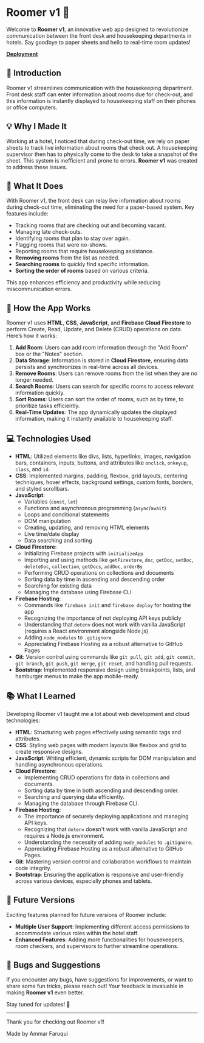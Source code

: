 # Roomer v1 🏨

Welcome to **Roomer v1**, an innovative web app designed to revolutionize communication between the front desk and housekeeping departments in hotels. Say goodbye to paper sheets and hello to real-time room updates!

[**Deployment**](https://roomer-demo1.web.app)

## 📢 Introduction

Roomer v1 streamlines communication with the housekeeping department. Front desk staff can enter information about rooms due for check-out, and this information is instantly displayed to housekeeping staff on their phones or office computers.

## 💡 Why I Made It

Working at a hotel, I noticed that during check-out time, we rely on paper sheets to track live information about rooms that check out. A housekeeping supervisor then has to physically come to the desk to take a snapshot of the sheet. This system is inefficient and prone to errors. **Roomer v1** was created to address these issues.

## 🚀 What It Does

With Roomer v1, the front desk can relay live information about rooms during check-out time, eliminating the need for a paper-based system. Key features include:

- Tracking rooms that are checking out and becoming vacant.
- Managing late check-outs.
- Identifying rooms that plan to stay over again.
- Flagging rooms that were no-shows.
- Reporting rooms that require housekeeping assistance.
- **Removing rooms** from the list as needed.
- **Searching rooms** to quickly find specific information.
- **Sorting the order of rooms** based on various criteria.

This app enhances efficiency and productivity while reducing miscommunication errors.

## 🔧 How the App Works

Roomer v1 uses **HTML**, **CSS**, **JavaScript**, and **Firebase Cloud Firestore** to perform Create, Read, Update, and Delete (CRUD) operations on data. Here’s how it works:

1. **Add Room**: Users can add room information through the "Add Room" box or the "Notes" section.
2. **Data Storage**: Information is stored in **Cloud Firestore**, ensuring data persists and synchronizes in real-time across all devices.
3. **Remove Rooms**: Users can remove rooms from the list when they are no longer needed.
4. **Search Rooms**: Users can search for specific rooms to access relevant information quickly.
5. **Sort Rooms**: Users can sort the order of rooms, such as by time, to prioritize tasks efficiently.
6. **Real-Time Updates**: The app dynamically updates the displayed information, making it instantly available to housekeeping staff.

## 💻 Technologies Used

- **HTML**: Utilized elements like divs, lists, hyperlinks, images, navigation bars, containers, inputs, buttons, and attributes like `onclick`, `onkeyup`, `class`, and `id`.
- **CSS**: Implemented margins, padding, flexbox, grid layouts, centering techniques, hover effects, background settings, custom fonts, borders, and styled scrollbars.
- **JavaScript**:
  - Variables (`const`, `let`)
  - Functions and asynchronous programming (`async`/`await`)
  - Loops and conditional statements
  - DOM manipulation
  - Creating, updating, and removing HTML elements
  - Live time/date display
  - Data searching and sorting
- **Cloud Firestore**:
  - Initializing Firebase projects with `initializeApp`
  - Importing and using methods like `getFirestore`, `doc`, `getDoc`, `setDoc`, `deleteDoc`, `collection`, `getDocs`, `addDoc`, `orderBy`
  - Performing CRUD operations on collections and documents
  - Sorting data by time in ascending and descending order
  - Searching for existing data
  - Managing the database using Firebase CLI
- **Firebase Hosting**:
  - Commands like `firebase init` and `firebase deploy` for hosting the app
  - Recognizing the importance of not deploying API keys publicly
  - Understanding that `dotenv` does not work with vanilla JavaScript (requires a React environment alongside Node.js)
  - Adding `node_modules` to `.gitignore`
  - Appreciating Firebase Hosting as a robust alternative to GitHub Pages
- **Git**: Version control using commands like `git pull`, `git add`, `git commit`, `git branch`, `git push`, `git merge`, `git reset`, and handling pull requests.
- **Bootstrap**: Implemented responsive design using breakpoints, lists, and hamburger menus to make the app mobile-ready.

## 📚 What I Learned

Developing Roomer v1 taught me a lot about web development and cloud technologies:

- **HTML**: Structuring web pages effectively using semantic tags and attributes.
- **CSS**: Styling web pages with modern layouts like flexbox and grid to create responsive designs.
- **JavaScript**: Writing efficient, dynamic scripts for DOM manipulation and handling asynchronous operations.
- **Cloud Firestore**:
  - Implementing CRUD operations for data in collections and documents.
  - Sorting data by time in both ascending and descending order.
  - Searching and querying data efficiently.
  - Managing the database through Firebase CLI.
- **Firebase Hosting**:
  - The importance of securely deploying applications and managing API keys.
  - Recognizing that `dotenv` doesn't work with vanilla JavaScript and requires a Node.js environment.
  - Understanding the necessity of adding `node_modules` to `.gitignore`.
  - Appreciating Firebase Hosting as a robust alternative to GitHub Pages.
- **Git**: Mastering version control and collaboration workflows to maintain code integrity.
- **Bootstrap**: Ensuring the application is responsive and user-friendly across various devices, especially phones and tablets.

## 🔮 Future Versions

Exciting features planned for future versions of Roomer include:

- **Multiple User Support**: Implementing different access permissions to accommodate various roles within the hotel staff.
- **Enhanced Features**: Adding more functionalities for housekeepers, room checkers, and supervisors to further streamline operations.

## 🐞 Bugs and Suggestions

If you encounter any bugs, have suggestions for improvements, or want to share some fun tricks, please reach out! Your feedback is invaluable in making **Roomer v1** even better.

Stay tuned for updates! 🚀

---

Thank you for checking out Roomer v1!

Made by Ammar Faruqui
